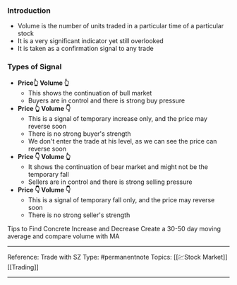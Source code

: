 ### Introduction
- Volume is the number of units traded in a particular time of a particular stock
- It is a very significant indicator yet still overlooked
- It is taken as a confirmation signal to any trade

### Types of Signal 
- **Price👆 Volume 👆**
	- This shows the continuation of bull market
	- Buyers are in control and there is strong buy pressure
- **Price 👆 Volume 👇**
	- This is a signal of temporary increase only, and the price may reverse soon
	- There is no strong buyer's strength
	- We don't enter the trade at his level, as we can see the price can reverse soon
- **Price 👇 Volume 👆**
	- It shows the continuation of bear market and might not be the temporary fall
	- Sellers are in control and there is strong selling pressure
- **Price 👇 Volume 👇**
	- This is a signal of temporary fall only, and the price may reverse soon
	- There is no strong seller's strength

Tips to Find Concrete Increase and Decrease
 Create a 30-50 day moving average and compare volume with MA
 
 ---
 Reference: Trade with SZ
Type: #permanentnote 
Topics: [[💹Stock Market]] [[Trading]]
___________________________________________________